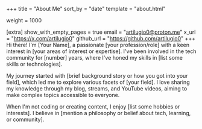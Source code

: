 +++
title = "About Me"
sort_by = "date"
template = "about.html"

weight = 1000

[extra]
show_with_empty_pages = true
email = "artilugio0@proton.me"
x_url = "https://x.com/artilugio0"
github_url = "https://github.com/artilugio0"
+++
Hi there! I'm [Your Name], a passionate [your profession/role] with a keen interest in [your areas of interest or expertise]. I've been involved in the tech community for [number] years, where I've honed my skills in [list some skills or technologies].</p>

My journey started with [brief background story or how you got into your field], which led me to explore various facets of [your field]. I love sharing my knowledge through my blog, streams, and YouTube videos, aiming to make complex topics accessible to everyone.</p>

When I'm not coding or creating content, I enjoy [list some hobbies or interests]. I believe in [mention a philosophy or belief about tech, learning, or community].</p>
